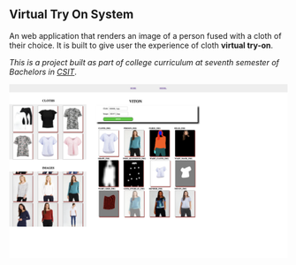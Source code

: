 ## Virtual Try On System

An web application that renders an image of a person fused with a cloth of their choice.
It is built to give user the experience of cloth **virtual try-on**.

*This is a project built as part of college curriculum at seventh semester of Bachelors in [CSIT](https://edusanjal.com/course/bsc-computer-science-and-information-technology-bsc-csit-tribhuvan-university/)*.


![WebApp ScreenShot](./SS.png)

